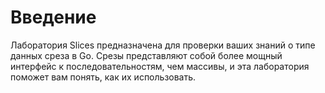 # Введение

Лаборатория Slices предназначена для проверки ваших знаний о типе данных среза в Go. Срезы представляют собой более мощный интерфейс к последовательностям, чем массивы, и эта лаборатория поможет вам понять, как их использовать.
